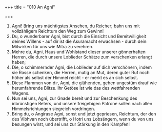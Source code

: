 +++
title = "010 An Agni"

+++


1.	Agni! Bring uns mächtigstes Ansehen, du Reicher; bahn uns mit vollzähligem Reichtum den Weg zum Gewinn!
2.	Du, o wunderbarer Agni, bist durch die Einsicht und Bereitwilligkeit deines Willens - auf dir ist die Asuramacht erwachsen - durch dein Mitwirken für uns wie Mitra zu verehren.
3.	Mehre du, Agni, Haus und Wohlstand dieser unserer gönnerhaften Herren, die durch unsere Loblieder Schätze zum verschenken erlangt haben;
4.	Die, o schimmernder Agni, die Loblieder auf dich verschönern, indem sie Rosse schenken, die Herren, mutig an Mut, deren guter Ruf noch höher als selbst der Himmel reicht - er merkt es an sich selbst.
5.	Diese Flammen von dir, Agni, die glühenden, gehen ungestüm drauf wie herumfahrende Blitze. Ihr Getöse ist wie das des wettfahrenden Wagens.
6.	Nun sei uns, Agni, zur Gnade bereit und zur Beschenkung des inbrünstigen Beters, und unsere freigebigen Patrone sollen nach allen Himmelsrichtungen siegreich vordringen.
7.	Bring du, o Angirase Agni, sonst und jetzt gepriesen, Reichtum, der den des Vibhvan noch übertrifft, o Hotri uns Lobsängern, wenn du von uns besungen wirst, und sei uns zur Stärkung in den Kämpfen!


